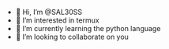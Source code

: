 - 👋 Hi, I’m @SAL30SS
- 👀 I’m interested in termux
- 🌱 I’m currently learning the python language
- 💞️ I’m looking to collaborate on you


<!---
Django315/Django315 is a ✨ special ✨ repository because its `README.md` (this file) appears on your GitHub profile.
You can click the Preview link to take a look at your changes.
--->
